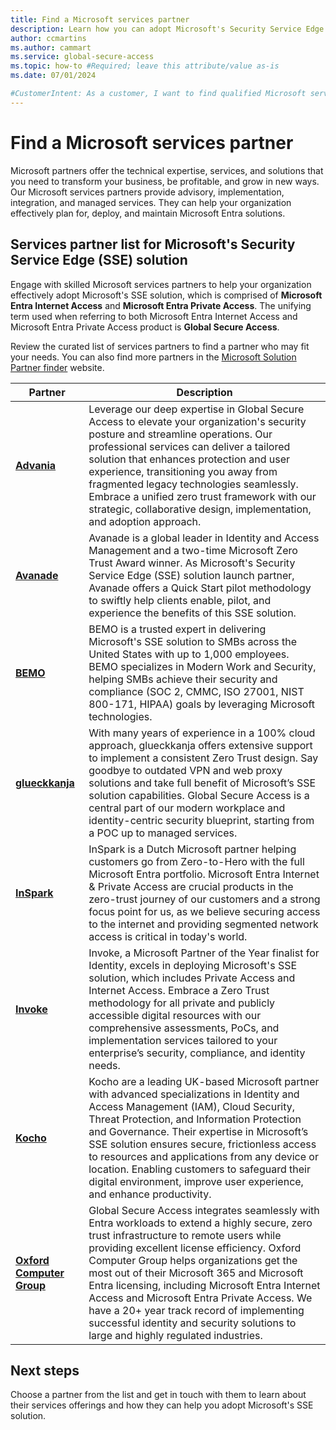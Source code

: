 ```yaml
---
title: Find a Microsoft services partner
description: Learn how you can adopt Microsoft's Security Service Edge (SSE) solution via Microsoft services partners.
author: ccmartins
ms.author: cammart
ms.service: global-secure-access
ms.topic: how-to #Required; leave this attribute/value as-is
ms.date: 07/01/2024

#CustomerIntent: As a customer, I want to find qualified Microsoft services partners so that I can accelerate my organization's adoption of Microsoft Entra Internet Access and Microsoft Entra Private Access.
---
```


# Find a Microsoft services partner

Microsoft partners offer the technical expertise, services, and solutions that you need to transform your business, be profitable, and grow in new ways.
Our Microsoft services partners provide advisory, implementation, integration, and managed services. They can help your organization effectively plan for, deploy, and maintain Microsoft Entra solutions.

## Services partner list for Microsoft's Security Service Edge (SSE) solution

Engage with skilled Microsoft services partners to help your organization effectively adopt Microsoft's SSE solution, which is comprised of **Microsoft Entra Internet Access** and **Microsoft Entra Private Access**. The unifying term used when referring to both Microsoft Entra Internet Access and Microsoft Entra Private Access product is **Global Secure Access**.

Review the curated list of services partners to find a partner who may fit your needs. You can also find more partners in the [Microsoft Solution Partner finder](https://partner.microsoft.com/partnership/find-a-partner) website.

| Partner | Description |
| -------- | ----------------------- |
| **[Advania](https://aka.ms/AdvaniaSSELaunchPartner)**	| Leverage our deep expertise in Global Secure Access to elevate your organization's security posture and streamline operations. Our professional services can deliver a tailored solution that enhances protection and user experience, transitioning you away from fragmented legacy technologies seamlessly. Embrace a unified zero trust framework with our strategic, collaborative design, implementation, and adoption approach. |
| **[Avanade](https://aka.ms/AvanadeSSELaunchPartner)** | Avanade is a global leader in Identity and Access Management and a two-time Microsoft Zero Trust Award winner. As Microsoft's Security Service Edge (SSE) solution launch partner, Avanade offers a Quick Start pilot methodology to swiftly help clients enable, pilot, and experience the benefits of this SSE solution. |
| **[BEMO](https://aka.ms/BemoSSELaunchPartner)**	| BEMO is a trusted expert in delivering Microsoft's SSE solution to SMBs across the United States with up to 1,000 employees. BEMO specializes in Modern Work and Security, helping SMBs achieve their security and compliance (SOC 2, CMMC, ISO 27001, NIST 800-171, HIPAA) goals by leveraging Microsoft technologies. |
| **[glueckkanja](https://aka.ms/GlueckkanjaSSELaunchPartner)**	| With many years of experience in a 100% cloud approach, glueckkanja offers extensive support to implement a consistent Zero Trust design. Say goodbye to outdated VPN and web proxy solutions and take full benefit of Microsoft’s SSE solution capabilities. Global Secure Access is a central part of our modern workplace and identity-centric security blueprint, starting from a POC up to managed services. |
| **[InSpark](https://aka.ms/InsparkSSELaunchPartner)**	| InSpark is a Dutch Microsoft partner helping customers go from Zero-to-Hero with the full Microsoft Entra portfolio. Microsoft Entra Internet & Private Access are crucial products in the zero-trust journey of our customers and a strong focus point for us, as we believe securing access to the internet and providing segmented network access is critical in today's world. |
| **[Invoke](https://aka.ms/InvokeSSELaunchPartner)**	| Invoke, a Microsoft Partner of the Year finalist for Identity, excels in deploying Microsoft's SSE solution, which includes Private Access and Internet Access. Embrace a Zero Trust methodology for all private and publicly accessible digital resources with our comprehensive assessments, PoCs, and implementation services tailored to your enterprise’s security, compliance, and identity needs. |
| **[Kocho](https://aka.ms/KochoSSELaunchPartner)**	| Kocho are a leading UK-based Microsoft partner with advanced specializations in Identity and Access Management (IAM), Cloud Security, Threat Protection, and Information Protection and Governance. Their expertise in Microsoft’s SSE solution ensures secure, frictionless access to resources and applications from any device or location. Enabling customers to safeguard their digital environment, improve user experience, and enhance productivity. |
| **[Oxford Computer Group](https://aka.ms/OCGSSELaunchPartner)**	| Global Secure Access integrates seamlessly with Entra workloads to extend a highly secure, zero trust infrastructure to remote users while providing excellent license efficiency. Oxford Computer Group helps organizations get the most out of their Microsoft 365 and Microsoft Entra licensing, including Microsoft Entra Internet Access and Microsoft Entra Private Access. We have a 20+ year track record of implementing successful identity and security solutions to large and highly regulated industries. |

## Next steps

Choose a partner from the list and get in touch with them to learn about their services offerings and how they can help you adopt Microsoft's SSE solution.
